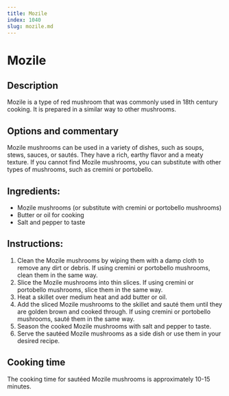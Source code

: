 ```yaml
---
title: Mozile
index: 1040
slug: mozile.md
---
```


# Mozile

## Description
Mozile is a type of red mushroom that was commonly used in 18th century cooking. It is prepared in a similar way to other mushrooms.

## Options and commentary
Mozile mushrooms can be used in a variety of dishes, such as soups, stews, sauces, or sautés. They have a rich, earthy flavor and a meaty texture. If you cannot find Mozile mushrooms, you can substitute with other types of mushrooms, such as cremini or portobello.

## Ingredients:
- Mozile mushrooms (or substitute with cremini or portobello mushrooms)
- Butter or oil for cooking
- Salt and pepper to taste

## Instructions:
1. Clean the Mozile mushrooms by wiping them with a damp cloth to remove any dirt or debris. If using cremini or portobello mushrooms, clean them in the same way.
2. Slice the Mozile mushrooms into thin slices. If using cremini or portobello mushrooms, slice them in the same way.
3. Heat a skillet over medium heat and add butter or oil.
4. Add the sliced Mozile mushrooms to the skillet and sauté them until they are golden brown and cooked through. If using cremini or portobello mushrooms, sauté them in the same way.
5. Season the cooked Mozile mushrooms with salt and pepper to taste.
6. Serve the sautéed Mozile mushrooms as a side dish or use them in your desired recipe.

## Cooking time
The cooking time for sautéed Mozile mushrooms is approximately 10-15 minutes.
